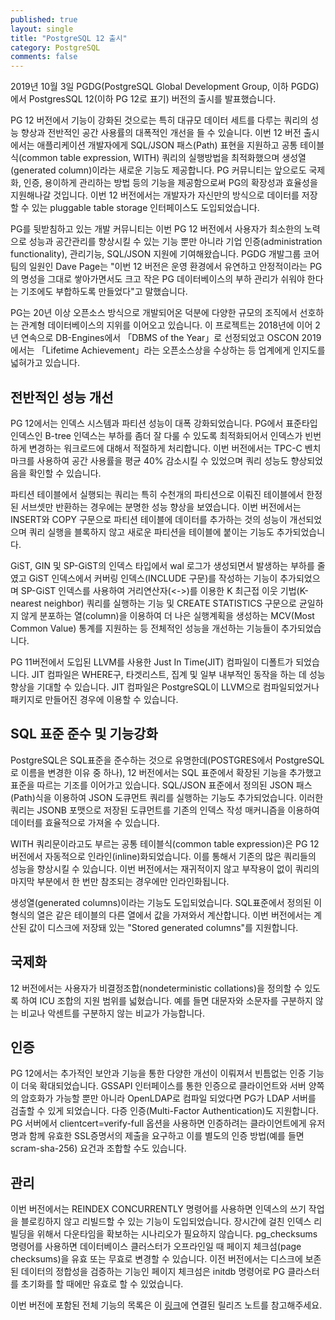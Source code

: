 ```yaml
---
published: true
layout: single
title: "PostgreSQL 12 출시"
category: PostgreSQL
comments: false
---
```



2019년 10월 3일 PGDG(PostgreSQL Global Development Group, 이하 PGDG)에서 PostgresSQL 12(이하 PG 12로 표기) 버전의 출시를 발표했습니다. 

PG 12 버전에서 기능이 강화된 것으로는 특히 대규모 데이터 세트를 다루는 쿼리의 성능 향상과 전반적인 공간 사용률의 대폭적인 개선을 들 수 있슬니다. 이번 12 버전 출시에서는 애플리케이션 개발자에게 SQL/JSON 패스(Path) 표현을 지원하고 공통 테이블식(common table expression, WITH) 쿼리의 실행방법을 최적화했으며 생성열(generated column)이라는 새로운 기능도 제공합니다. PG 커뮤니티는 앞으로도 국제화, 인증, 용이하게 관리하는 방법 등의 기능을 제공함으로써 PG의 확장성과 효율성을 지원해나갈 것입니다. 이번 12 버전에서는 개발자가 자신만의 방식으로 데이터를 저장할 수 있는 pluggable table storage 인터페이스도 도입되었습니다. 

PG를 뒷받침하고 있는 개발 커뮤니티는 이번 PG 12 버전에서 사용자가 최소한의 노력으로 성능과 공간관리를 향상시킬 수 있는 기능 뿐만 아니라 기업 인증(administration functionality), 관리기능, SQL/JSON 지원에 기여해왔습니다. PGDG 개발그룹 코어팀의 일원인 Dave Page는 "이번 12 버전은 운영 환경에서 유연하고 안정적이라는 PG의 명성을 그대로 쌓아가면서도 크고 작은 PG 데이터베이스의 부하 관리가 쉬워야 한다는 기조에도 부합하도록 만들었다"고 말했습니다.        

PG는 20년 이상 오픈소스 방식으로 개발되어온 덕분에 다양한 규모의 조직에서 선호하는 관계형 데이터베이스의 지위를 이어오고 있습니다. 이 프로젝트는 2018년에 이어 2년 연속으로 DB-Engines에서 「DBMS of the Year」로 선정되었고 OSCON 2019에서는 「Lifetime Achievement」라는 오픈소스상을 수상하는 등 업계에게 인지도를 넓혀가고 있습니다. 


## 전반적인 성능 개선

PG 12에서는 인덱스 시스템과 파티션 성능이 대폭 강화되었습니다. PG에서 표준타입 인덱스인 B-tree 인덱스는 부하를 좀더 잘 다룰 수 있도록 최적화되어서 인덱스가 빈번하게 변경하는 워크로드에 대해서 적절하게 처리합니다. 이번 버전에서는 TPC-C 벤치마크를 사용하여 공간 사용률을 평균 40% 감소시킬 수 있었으며 쿼리 성능도 향상되었음을 확인할 수 있습니다. 

파티션 테이블에서 실행되는 쿼리는 특히 수천개의 파티션으로 이뤄진 테이블에서 한정된 서브셋만 반환하는 경우에는 분명한 성능 향상을 보였습니다. 이번 버전에서는 INSERT와 COPY 구문으로 파티션 테이블에 데이터를 추가하는 것의 성능이 개선되었으며 쿼리 실행을 블록하지 않고 새로운 파티션을 테이블에 붙이는 기능도 추가되었습니다. 

GiST, GIN 및 SP-GiST의 인덱스 타입에서 wal 로그가 생성되면서 발생하는 부하를 줄였고 GiST 인덱스에서 커버링 인덱스(INCLUDE 구문)를 작성하는 기능이 추가되었으며 SP-GiST 인덱스를 사용하여 거리연산자(<->)를 이용한 K 최근접 이웃 기법(K-nearest neighbor) 쿼리를 실행하는 기능 및 CREATE STATISTICS 구문으로 균일하지 않게 분포하는 열(column)을 이용하여 더 나은 실행계획을 생성하는 MCV(Most Common Value) 통계를 지원하는 등 전체적인 성능을 개선하는 기능들이 추가되었습니다. 

PG 11버전에서 도입된 LLVM를 사용한 Just In Time(JIT) 컴파일이 디폴트가 되었습니다. JIT 컴파일은 WHERE구, 타겟리스트, 집계 및 일부 내부적인 동작을 하는 데 성능 향상을 기대할 수 있습니다. JIT 컴파일은 PostgreSQL이 LLVM으로 컴파일되었거나 패키지로 만들어진 경우에 이용할 수 있습니다. 

## SQL 표준 준수 및 기능강화 

PostgreSQL은 SQL표준을 준수하는 것으로 유명한데(POSTGRES에서 PostgreSQL로 이름을 변경한 이유 중 하나), 12 버전에서는 SQL 표준에서 확장된 기능을 추가했고 표준을 따르는 기조를 이어가고 있습니다. SQL/JSON 표준에서 정의된 JSON 패스(Path)식을 이용하여 JSON 도큐먼트 쿼리를 실행하는 기능도 추가되었습니다. 이러한 쿼리는 JSONB 포맷으로 저장된 도큐먼트를 기존의 인덱스 작성 매커니즘을 이용하여 데이터를 효율적으로 가져올 수 있습니다.       

WITH 쿼리문이라고도 부르는 공통 테이블식(common table expression)은 PG 12버전에서 자동적으로 인라인(inline)화되었습니다. 이를 통해서 기존의 많은 쿼리들의 성능을 향상시킬 수 있습니다. 이번 버전에서는 재귀적이지 않고 부작용이 없이 쿼리의 마지막 부분에서 한 번만 참조되는 경우에만 인라인화됩니다. 

생성열(generated columns)이라는 기능도 도입되었습니다. SQL표준에서 정의된 이 형식의 열은 같은 테이블의 다른 열에서 값을 가져와서 계산합니다. 이번 버전에서는 계산된 값이 디스크에 저장돼 있는 "Stored generated columns"를 지원합니다.   

## 국제화 

12 버전에서는 사용자가 비결정조합(nondeterministic collations)을 정의할 수 있도록 하여 ICU 조합의 지원 범위를 넓혔습니다. 예를 들면 대문자와 소문자를 구분하지 않는 비교나 악센트를 구분하지 않는 비교가 가능합니다. 

## 인증 

PG 12에서는 추가적인 보안과 기능을 통한 다양한 개선이 이뤄져서 빈틈없는 인증 기능이 더욱 확대되었습니다. GSSAPI 인터페이스를 통한 인증으로 클라이언트와 서버 양쪽의 암호화가 가능할 뿐만 아니라 OpenLDAP로 컴파일 되었다면 PG가 LDAP 서버를 검출할 수 있게 되었습니다. 다증 인증(Multi-Factor Authentication)도 지원합니다. PG 서버에서 clientcert=verify-full 옵션을 사용하면 인증하려는 클라이언트에게 유저명과 함께 유효한 SSL증명서의 제출을 요구하고 이를 별도의 인증 방법(예를 들면 scram-sha-256) 요건과 조합할 수도 있습니다.

## 관리 

이번 버전에서는 REINDEX CONCURRENTLY 명령어를 사용하면 인덱스의 쓰기 작업을 블로킹하지 않고 리빌드할 수 있는 기능이 도입되었습니다. 장시간에 걸친 인덱스 리빌딩을 위해서 다운타임을 확보하는 시나리오가 필요하지 않습니다. 
pg_checksums 명령어를 사용하면 데이터베이스 클러스터가 오프라인일 때 페이지 체크섬(page checksums)을 유효 또는 무효로 변경할 수 있습니다. 이전 버전에서는 디스크에 보존된 데이터의 정합성을 검증하는 기능인 페이지 체크섬은 initdb 명령어로 PG 클라스터를 초기화를 할 때에만 유효로 할 수 있었습니다. 

이번 버전에 포함된 전체 기능의 목록은 이 [링크](https://www.postgresql.org/docs/12/release-12.html)에 연결된 릴리즈 노트를 참고해주세요. 






